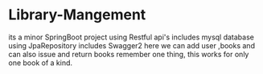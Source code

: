 # Library-Mangement
its a minor SpringBoot project using Restful api's includes mysql database using JpaRepository includes Swagger2  here we can add user ,books and can also issue and return books  remember one thing, this works for only one book of a kind.
